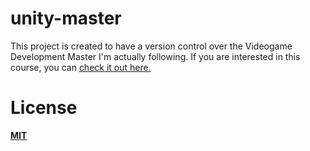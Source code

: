 # unity-master

This project is created to have a version control over the Videogame Development Master I'm actually following. If you are interested in this course, you can [check it out here.](https://formacion.masterdevs.es/courses/enrolled/620779)

# License

**[MIT](LICENSE)**
